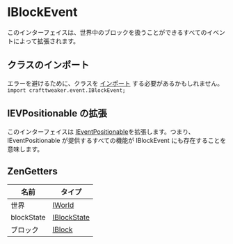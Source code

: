 # IBlockEvent

このインターフェイスは、世界中のブロックを扱うことができるすべてのイベントによって拡張されます。

## クラスのインポート

エラーを避けるために、クラスを [インポート](/AdvancedFunctions/Import/) する必要があるかもしれません。  
`import crafttweaker.event.IBlockEvent;`

## IEVPositionable の拡張

このインターフェイスは [IEventPositionable](/Vanilla/Events/Events/IEventPositionable/)を拡張します。つまり、IEventPositionable が提供するすべての機能が IBlockEvent にも存在することを意味します。

## ZenGetters

| 名前         | タイプ                                         |
| ---------- | ------------------------------------------- |
| 世界         | [IWorld](/Vanilla/World/IWorld/)            |
| blockState | [IBlockState](/Vanilla/Blocks/IBlockState/) |
| ブロック       | [IBlock](/Vanilla/Blocks/IBlock/)           |